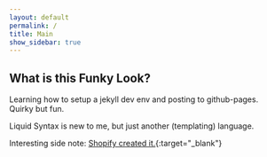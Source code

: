 ```yaml
---
layout: default
permalink: /
title: Main
show_sidebar: true
---
```

## What is this Funky Look?
Learning how to setup a jekyll dev env and posting to github-pages.  
Quirky but fun.

Liquid Syntax is new to me, but just another (templating) language. 

Interesting side note: [Shopify created it.](https://shopify.github.io/liquid/){:target="_blank"}


